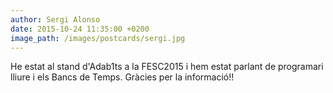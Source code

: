 ```yaml
---
author: Sergi Alonso
date: 2015-10-24 11:35:00 +0200
image_path: /images/postcards/sergi.jpg
---
```

He estat al stand d'Adab1ts a la FESC2015 i hem estat parlant de programari lliure i els Bancs de Temps. Gràcies per la informació!!
